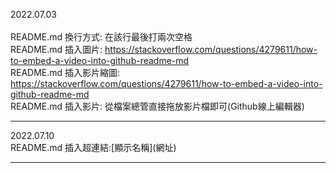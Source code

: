 2022.07.03  
<br/>
README.md 換行方式: 在該行最後打兩次空格  
README.md 插入圖片: https://stackoverflow.com/questions/4279611/how-to-embed-a-video-into-github-readme-md  
README.md 插入影片縮圖: https://stackoverflow.com/questions/4279611/how-to-embed-a-video-into-github-readme-md  
README.md 插入影片: 從檔案總管直接拖放影片檔即可(Github線上編輯器)  
<hr/>
2022.07.10  
<br/>
README.md 插入超連結:[顯示名稱](網址)
<hr/>
